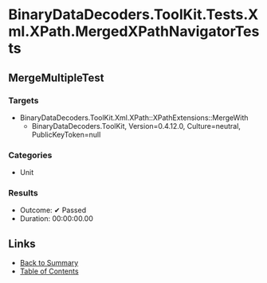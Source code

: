 # BinaryDataDecoders.ToolKit.Tests.Xml.XPath.MergedXPathNavigatorTests

## MergeMultipleTest

### Targets

* BinaryDataDecoders.ToolKit.Xml.XPath::XPathExtensions::MergeWith
  * BinaryDataDecoders.ToolKit, Version=0.4.12.0, Culture=neutral, PublicKeyToken=null

### Categories

* Unit

### Results

* Outcome: ✔ Passed
* Duration: 00:00:00.00

## Links

* [Back to Summary](../Summary.md)
* [Table of Contents](../../TOC.md)
